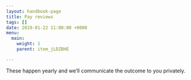```yaml
---
layout: handbook-page
title: Pay reviews
tags: []
date: 2019-01-22 11:00:00 +0000
menu:
  main:
    weight: 1
    parent: item_jLDZBHE

---
```

These happen yearly and we’ll communicate the outcome to you privately. 